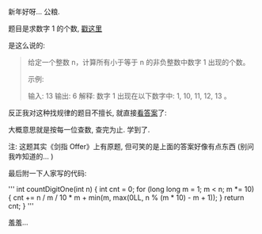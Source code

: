 新年好呀... 公粮. 

题目是求数字 1 的个数, [戳这里](https://leetcode-cn.com/problems/number-of-digit-one/description/)

是这么说的: 

> 给定一个整数 n，计算所有小于等于 n 的非负整数中数字 1 出现的个数。
>
> 示例:
>
> 输入: 13
> 输出: 6 
> 解释: 数字 1 出现在以下数字中: 1, 10, 11, 12, 13 。

反正我对这种找规律的题目不擅长, 就直接[看答案](https://leetcode.com/problems/number-of-digit-one/solution/)了: 

大概意思就是按每一位查数, 查完为止. 学到了.

注: 这题其实《剑指 Offer》上有原题, 但可笑的是上面的答案好像有点东西 (别问我咋知道的... )

最后附一下人家写的代码: 

'''
int countDigitOne(int n) {
    int cnt = 0;
    for (long long m = 1; m < n; m *= 10) {
        cnt += n / m / 10 * m + min(m, max(0LL, n % (m * 10) - m + 1));
    }
    return cnt;
}
'''

羞羞... 
